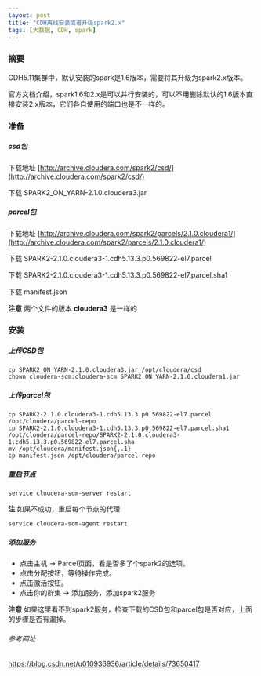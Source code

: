 ```yaml
---
layout: post
title: "CDH离线安装或者升级spark2.x"
tags: [大数据, CDH, spark]
---
```

### 摘要
CDH5.11集群中，默认安装的spark是1.6版本，需要将其升级为spark2.x版本。
<!--excerpt-->
官方文档介绍，spark1.6和2.x是可以并行安装的，可以不用删除默认的1.6版本直接安装2.x版本，它们各自使用的端口也是不一样的。
### 准备
##### csd包
下载地址 [http://archive.cloudera.com/spark2/csd/](http://archive.cloudera.com/spark2/csd/)

下载 SPARK2_ON_YARN-2.1.0.cloudera3.jar
##### parcel包
下载地址 [http://archive.cloudera.com/spark2/parcels/2.1.0.cloudera1/](http://archive.cloudera.com/spark2/parcels/2.1.0.cloudera1/)

下载 SPARK2-2.1.0.cloudera3-1.cdh5.13.3.p0.569822-el7.parcel

下载 SPARK2-2.1.0.cloudera3-1.cdh5.13.3.p0.569822-el7.parcel.sha1

下载 manifest.json

**注意** 两个文件的版本 **cloudera3** 是一样的
### 安装
##### 上传CSD包
```shell
cp SPARK2_ON_YARN-2.1.0.cloudera3.jar /opt/cloudera/csd
chown cloudera-scm:cloudera-scm SPARK2_ON_YARN-2.1.0.cloudera1.jar
```
##### 上传parcel包
```shell
cp SPARK2-2.1.0.cloudera3-1.cdh5.13.3.p0.569822-el7.parcel /opt/cloudera/parcel-repo
cp SPARK2-2.1.0.cloudera3-1.cdh5.13.3.p0.569822-el7.parcel.sha1 /opt/cloudera/parcel-repo/SPARK2-2.1.0.cloudera3-1.cdh5.13.3.p0.569822-el7.parcel.sha
mv /opt/cloudera/manifest.json{,.1}
cp manifest.json /opt/cloudera/parcel-repo
```
##### 重启节点
```shell
service cloudera-scm-server restart
```
**注** 如果不成功，重启每个节点的代理
```shell
service cloudera-scm-agent restart
```
##### 添加服务
- 点击主机 -> Parcel页面，看是否多了个spark2的选项。
- 点击分配按钮，等待操作完成。
- 点击激活按钮。
- 点击你的群集 -> 添加服务，添加spark2服务

**注意** 如果这里看不到spark2服务，检查下载的CSD包和parcel包是否对应，上面的步骤是否有漏掉。

###### 参考网址
https://blog.csdn.net/u010936936/article/details/73650417
